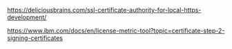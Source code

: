 

https://deliciousbrains.com/ssl-certificate-authority-for-local-https-development/



https://www.ibm.com/docs/en/license-metric-tool?topic=certificate-step-2-signing-certificates
